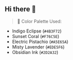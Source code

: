 ## Hi there 👋

<!--

**Here are some ideas to get you started:**

🙋‍♀️ A short introduction - what is your organization all about?
🌈 Contribution guidelines - how can the community get involved?
👩‍💻 Useful resources - where can the community find your docs? Is there anything else the community should know?
🍿 Fun facts - what does your team eat for breakfast?
🧙 Remember, you can do mighty things with the power of [Markdown](https://docs.github.com/github/writing-on-github/getting-started-with-writing-and-formatting-on-github/basic-writing-and-formatting-syntax)
-->

> 🎨 Color Palette Used:
- Indigo Eclipse (`#4B3F72`)
- Sunset Coral (`#F76C5E`)
- Electric Pistachio (`#A5E65A`)
- Misty Lavender (`#EDE5F6`)
- Obsidian Ink (`#2D2A32`)
